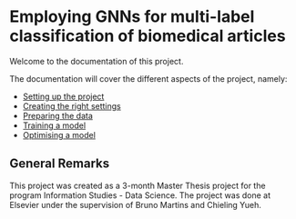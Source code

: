 # Employing GNNs for multi-label classification of biomedical articles
Welcome to the documentation of this project.

The documentation will cover the different aspects of the project, namely:
* [Setting up the project](license.md)
* [Creating the right settings](settings.md)
* [Preparing the data](preparing_data.md)
* [Training a model](training.md)
* [Optimising a model](optimization.md)

## General Remarks
This project was created as a 3-month Master Thesis project for the program Information Studies - Data Science. 
The project was done at Elsevier under the supervision of Bruno Martins and Chieling Yueh. 
